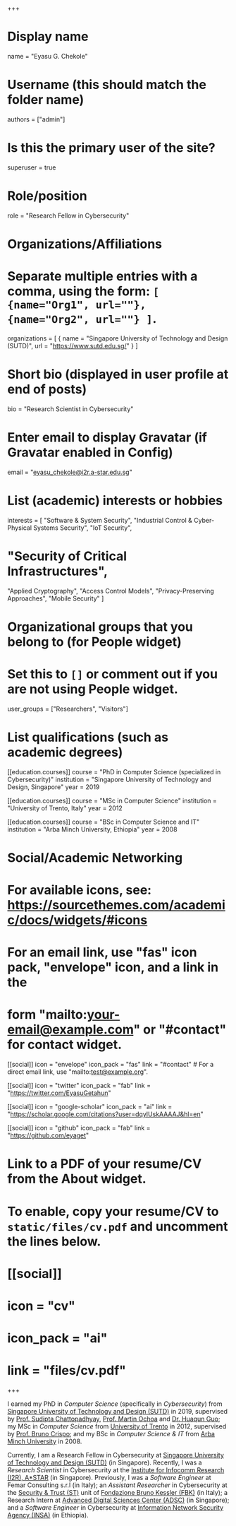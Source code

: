 +++
# Display name
name = "Eyasu G. Chekole"

# Username (this should match the folder name)
authors = ["admin"]

# Is this the primary user of the site?
superuser = true

# Role/position
role = "Research Fellow in Cybersecurity"

# Organizations/Affiliations
#   Separate multiple entries with a comma, using the form: `[ {name="Org1", url=""}, {name="Org2", url=""} ]`.
organizations = [ { name = "Singapore University of Technology and Design (SUTD)", url = "https://www.sutd.edu.sg/" } ]

# Short bio (displayed in user profile at end of posts)
bio = "Research Scientist in Cybersecurity"

# Enter email to display Gravatar (if Gravatar enabled in Config)
email = "eyasu_chekole@i2r.a-star.edu.sg"

# List (academic) interests or hobbies
interests = [
  "Software & System Security",
  "Industrial Control & Cyber-Physical Systems Security",
  "IoT Security",
 # "Security of Critical Infrastructures",
  "Applied Cryptography",
  "Access Control Models",
  "Privacy-Preserving Approaches",
  "Mobile Security"
]

# Organizational groups that you belong to (for People widget)
#   Set this to `[]` or comment out if you are not using People widget.
user_groups = ["Researchers", "Visitors"]

# List qualifications (such as academic degrees)
[[education.courses]]
  course = "PhD in Computer Science (specialized in Cybersecurity)"
  institution = "Singapore University of Technology and Design, Singapore"
  year = 2019

[[education.courses]]
  course = "MSc in Computer Science"
  institution = "University of Trento, Italy"
  year = 2012

[[education.courses]]
  course = "BSc in Computer Science and IT"
  institution = "Arba Minch University, Ethiopia"
  year = 2008

# Social/Academic Networking
# For available icons, see: https://sourcethemes.com/academic/docs/widgets/#icons
#   For an email link, use "fas" icon pack, "envelope" icon, and a link in the
#   form "mailto:your-email@example.com" or "#contact" for contact widget.

[[social]]
  icon = "envelope"
  icon_pack = "fas"
  link = "#contact"  # For a direct email link, use "mailto:test@example.org".

[[social]]
  icon = "twitter"
  icon_pack = "fab"
  link = "https://twitter.com/EyasuGetahun"

[[social]]
  icon = "google-scholar"
  icon_pack = "ai"
  link = "https://scholar.google.com/citations?user=dqyIUskAAAAJ&hl=en"

[[social]]
  icon = "github"
  icon_pack = "fab"
  link = "https://github.com/eyaget"

# Link to a PDF of your resume/CV from the About widget.
# To enable, copy your resume/CV to `static/files/cv.pdf` and uncomment the lines below.
# [[social]]
#   icon = "cv"
#   icon_pack = "ai"
#   link = "files/cv.pdf"

+++

I earned my PhD in *Computer Science* (specifically in *Cybersecurity*) from [Singapore University of Technology and Design (SUTD)](https://www.sutd.edu.sg/) in 2019, supervised by [Prof. Sudipta Chattopadhyay](https://sudiptac.bitbucket.io/), [Prof. Martin Ochoa](https://martin-ochoa.github.io/) and [Dr. Huaqun Guo](https://www.linkedin.com/in/huaqun-guo-40677536/); my MSc in *Computer Science* from [University of Trento](https://www.unitn.it/en) in 2012, supervised by [Prof. Bruno Crispo](https://distrinet.cs.kuleuven.be/people/bruno); and my BSc in *Computer Science & IT* from [Arba Minch University](https://www.amu.edu.et/) in 2008. 

Currently, I am a Research Fellow in Cybersecurity at [Singapore University of Technology and Design (SUTD)](https://www.sutd.edu.sg/) (in Singapore). Recently, I was a *Research Scientist* in Cybersecurity at the [Institute for Infocomm Research (I2R), A*STAR](https://www.a-star.edu.sg/i2r) (in Singapore). Previously, I was a *Software Engineer* at Femar Consulting s.r.l (in Italy); an *Assistant Researcher* in Cybersecurity at the [Security \& Trust (ST)](https://st.fbk.eu/) unit of [Fondazione Bruno Kessler (FBK)](https://www.fbk.eu/en/) (in Italy); a Research Intern at [Advanced Digital Sciences Center (ADSC)](http://adsc.illinois.edu/) (in Singapore); and a *Software Engineer* in Cybersecurity at [Information Network Security Agency (INSA)](https://www.insa.gov.et/) (in Ethiopia). 

<!-- I am interested in include privacy and security of computer systems and critical infrastructures.-->
